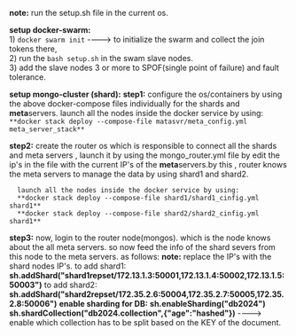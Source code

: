 **note:** run the setup.sh file in the current os.

**setup docker-swarm:** <br/>
      1) ` docker swarm init `   ----> to initialize the swarm and collect the join tokens there, <br/>
      2) run the `bash setup.sh` in the swam slave nodes.<br/>
      3) add the slave nodes 3 or more to SPOF(single point of failure) and fault tolerance.<br/>
      
**setup mongo-cluster (shard):**
**step1:**
      configure the os/containers by using the above docker-compose files individually for the shards and **meta**servers.
      launch all the nodes inside the docker service by using:
       ` **docker stack deploy --compose-file matasvr/meta_config.yml meta_server_stack** ` <br/>
      
**step2:**
      create the router os which is responsible to connect all the shards and meta servers , launch it by using the mongo_router.yml file by 
      edit the ip's in the file with the current IP's of the **meta**servers.by this , router knows the meta servers to manage the data by using shard1 and shard2.
      
      launch all the nodes inside the docker service by using:
      **docker stack deploy --compose-file shard1/shard1_cinfig.yml  shard1**
      **docker stack deploy --compose-file shard2/shard2_cinfig.yml  shard1**
    
**step3:**
      now, login to the router node(mongos). which is the node knows about the all meta servers. so now feed the info of the shard severs from this node to the meta servers.
      as follows:
      **note:** replace the IP's with the shard nodes IP's.
      to add shard1: **sh.addShard("shard1repset/172.13.1.3:50001,172.13.1.4:50002,172.13.1.5:50003")**
      to add shard2: **sh.addShard("shard2repset/172.35.2.6:50004,172.35.2.7:50005,172.35.2.8:50006")**
      **enable sharding for DB:**
      **sh.enableSharding("db2024")**
      **sh.shardCollection("db2024.collection",{"age":"hashed"})** ----> enable which collection has to be split based on the KEY of the document.
      
